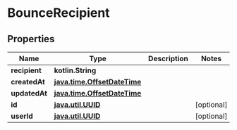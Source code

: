 
# BounceRecipient

## Properties
Name | Type | Description | Notes
------------ | ------------- | ------------- | -------------
**recipient** | **kotlin.String** |  | 
**createdAt** | [**java.time.OffsetDateTime**](java.time.OffsetDateTime) |  | 
**updatedAt** | [**java.time.OffsetDateTime**](java.time.OffsetDateTime) |  | 
**id** | [**java.util.UUID**](java.util.UUID) |  |  [optional]
**userId** | [**java.util.UUID**](java.util.UUID) |  |  [optional]



